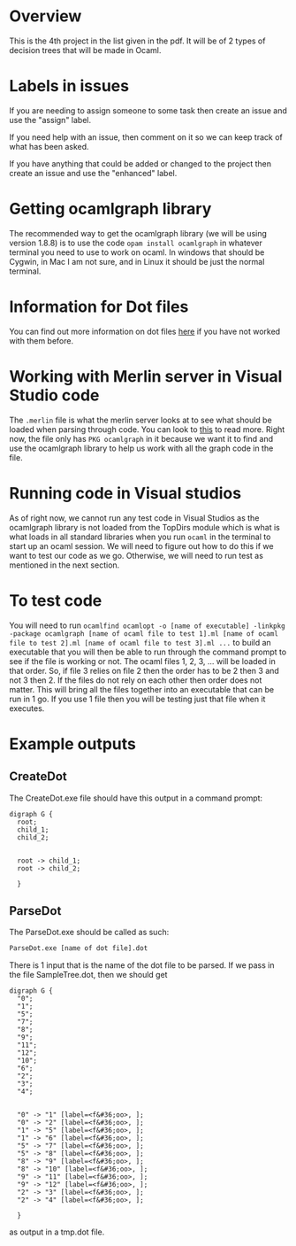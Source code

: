 # Overview
This is the 4th project in the list given in the pdf. It will be of 2 types of decision trees that will be made in Ocaml.

# Labels in issues
If you are needing to assign someone to some task then create an issue and use the "assign" label.

If you need help with an issue, then comment on it so we can keep track of what has been asked.

If you have anything that could be added or changed to the project then create an issue and use the "enhanced" label.

# Getting ocamlgraph library
The recommended way to get the ocamlgraph library (we will be using version 1.8.8) is to use the code ```opam install ocamlgraph``` in whatever terminal you need to use to work on ocaml. In windows that should be Cygwin, in Mac I am not sure, and in Linux it should be just the normal terminal.

# Information for Dot files
You can find out more information on dot files [here](https://en.wikipedia.org/wiki/DOT_(graph_description_language)) if you have not worked with them before.

# Working with Merlin server in Visual Studio code
The ```.merlin``` file is what the merlin server looks at to see what should be loaded when parsing through code. You can look to [this](https://github.com/ocaml/merlin/wiki/project-configuration) to read more. Right now, the file only has ```PKG ocamlgraph``` in it because we want it to find and use the ocamlgraph library to help us work with all the graph code in the file.

# Running code in Visual studios
As of right now, we cannot run any test code in Visual Studios as the ocamlgraph library is not loaded from the TopDirs module which is what is what loads in all standard libraries when you run ```ocaml``` in the terminal to start up an ocaml session. We will need to figure out how to do this if we want to test our code as we go. Otherwise, we will need to run test as mentioned in the next section.

# To test code
You will need to run ```ocamlfind ocamlopt -o [name of executable] -linkpkg -package ocamlgraph [name of ocaml file to test 1].ml [name of ocaml file to test 2].ml [name of ocaml file to test 3].ml ...``` to build an executable that you will then be able to run through the command prompt to see if the file is working or not. The ocaml files 1, 2, 3, ... will be loaded in that order. So, if file 3 relies on file 2 then the order has to be 2 then 3 and not 3 then 2. If the files do not rely on each other then order does not matter. This will bring all the files together into an executable that can be run in 1 go. If you use 1 file then you will be testing just that file when it executes.


# Example outputs
## CreateDot
The CreateDot.exe file should have this output in a command prompt:
```
digraph G {
  root;
  child_1;
  child_2;


  root -> child_1;
  root -> child_2;

  }
```

## ParseDot
The ParseDot.exe should be called as such:
``` cmd
ParseDot.exe [name of dot file].dot
```

There is 1 input that is the name of the dot file to be parsed. If we pass in the file SampleTree.dot, then we should get 
```
digraph G {
  "0";
  "1";
  "5";
  "7";
  "8";
  "9";
  "11";
  "12";
  "10";
  "6";
  "2";
  "3";
  "4";
  
  
  "0" -> "1" [label=<f&#36;oo>, ];
  "0" -> "2" [label=<f&#36;oo>, ];
  "1" -> "5" [label=<f&#36;oo>, ];
  "1" -> "6" [label=<f&#36;oo>, ];
  "5" -> "7" [label=<f&#36;oo>, ];
  "5" -> "8" [label=<f&#36;oo>, ];
  "8" -> "9" [label=<f&#36;oo>, ];
  "8" -> "10" [label=<f&#36;oo>, ];
  "9" -> "11" [label=<f&#36;oo>, ];
  "9" -> "12" [label=<f&#36;oo>, ];
  "2" -> "3" [label=<f&#36;oo>, ];
  "2" -> "4" [label=<f&#36;oo>, ];
  
  }

```

as output in a tmp.dot file.
